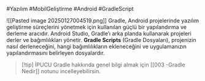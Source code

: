#Yazılım #MobilGeliştirme #Android #GradleScript


![[Pasted image 20250127004519.png]]
Gradle, Android projelerinde yazılım geliştirme süreçlerini yönetmek için kullanılan güçlü bir yapılandırma ve derleme aracıdır. Android Studio, Gradle’ı arka planda kullanarak projeleri derler ve bağımlılıkları yönetir. **Gradle Scripts** (Gradle Dosyaları), projenizin nasıl derleneceğini, hangi bağımlılıkların ekleneceğini ve uygulamanızın yapılandırmasını belirleyen dosyalardır.


> [!tip] İPUCU
> Gradle hakkında genel bilgi almak için [[003 -Gradle Nedir]] notunu incelleyebilirsin.
> 


